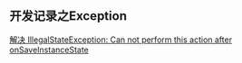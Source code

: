 ## 开发记录之Exception

[解决 IllegalStateException: Can not perform this action after onSaveInstanceState](https://blog.csdn.net/edisonchang/article/details/49873669)

